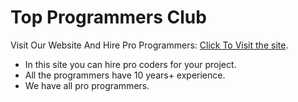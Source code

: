 <h1>Top Programmers Club</h1>

Visit Our Website And Hire Pro Programmers: [Click To Visit the site](https://programmer-club-web.netlify.app/).

<ul>
    <li>In this site you can hire pro coders for your project.</li>
    <li>All the programmers have 10 years+ experience.</li>
    <li>We have all pro programmers.</li>
</ul>
